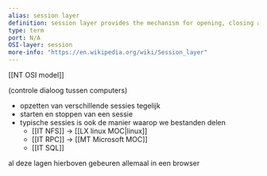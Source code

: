 ```yaml
---
alias: session layer
definition: session layer provides the mechanism for opening, closing and managing a session
type: term
port: N/A
OSI-layer: session
more-info: "https://en.wikipedia.org/wiki/Session_layer"
---
```

[[NT OSI model]]


(controle dialoog tussen computers)

- opzetten van verschillende sessies tegelijk
- starten en stoppen van een sessie
- typische sessies is ook de manier waarop we bestanden delen
	- [[IT NFS]] -> [[LX linux MOC|linux]]
	- [[IT RPC]] -> [[MT Microsoft MOC]]
	- [[IT SQL]]

al deze lagen hierboven gebeuren allemaal in een browser